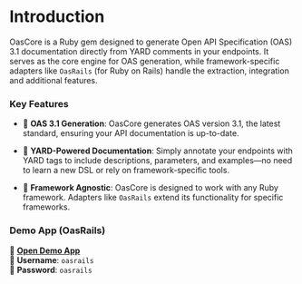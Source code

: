 # Introduction

OasCore is a Ruby gem designed to generate Open API Specification (OAS) 3.1 documentation directly from YARD comments in your endpoints. It serves as the core engine for OAS generation, while framework-specific adapters like `OasRails` (for Ruby on Rails) handle the extraction, integration and additional features.

### Key Features

- 🚀 **OAS 3.1 Generation**: OasCore generates OAS version 3.1, the latest standard, ensuring your API documentation is up-to-date.

- 📝 **YARD-Powered Documentation**: Simply annotate your endpoints with YARD tags to include descriptions, parameters, and examples—no need to learn a new DSL or rely on framework-specific tools.

- 🔌 **Framework Agnostic**: OasCore is designed to work with any Ruby framework. Adapters like `OasRails` extend its functionality for specific frameworks.

### Demo App (OasRails)

🔗 **[Open Demo App](https://paso.fly.dev/api/docs)**  
👤 **Username**: `oasrails`  
🔑 **Password**: `oasrails`

